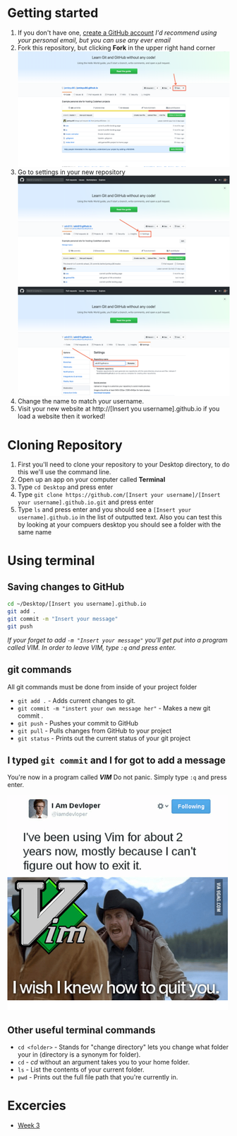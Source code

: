 # Getting started

1.  If you don't have one, [create a GitHub account](https://github.com/join)
     *I'd recommend using your personal email, but you can use any ever email*
2.  Fork this repository, but clicking **Fork** in the upper right hand corner
    ![fork screenshot](fork.png)
3.  Go to settings in your new repository
    ![Settings screenshot](settings.png)
    ![Name screenshot](rename.png)
4.  Change the name to match your username.
5.  Visit your new website at http://[Insert you username].github.io if you load a
    website then it worked!


# Cloning Repository

1.  First you'll need to clone your repository to your Desktop directory, to do this
    we'll use the command line.
2.  Open up an app on your computer called **Terminal**
3.  Type `cd Desktop` and press enter
4.  Type `git clone https://github.com/[Insert your username]/[Insert your username].github.io.git`
    and press enter
5.  Type `ls` and press enter and you should see a `[Insert your username].github.io` in the
    list of outputted text. Also you can test this by looking at your compuers desktop you
    should see a folder with the same name

# Using terminal

## Saving changes to GitHub

```bash
cd ~/Desktop/[Insert you username].github.io
git add .
git commit -m "Insert your message"
git push
```

*If your forget to add `-m "Insert your message"` you'll get put into a program called VIM. In order to leave VIM, type `:q` and press enter.*

## git commands
All git commands must be done from inside of your project folder

* `git add .` - Adds current changes to git.
* `git commit -m "instert your own message her"` - Makes a new git commit .
* `git push` - Pushes your commit to GitHub
* `git pull` - Pulls changes from GitHub to your project
* `git status` - Prints out the current status of your git project

## I typed `git commit` and I for got to add a message
You're now in a program called ***VIM*** Do not panic. Simply type `:q` and
press enter.

![VIM meme](vim_meme.png)

 
## Other useful terminal commands
*  `cd <folder>` - Stands for "change directory" lets you change what folder your
   in (directory is a synonym for folder).
*  `cd` - *cd* without an argument takes you to your home folder.
*  `ls` - List the contents of your current folder.
*  `pwd` - Prints out the full file path that you're currently in.

# Excercies
* [Week 3](exercises/week3.md)
